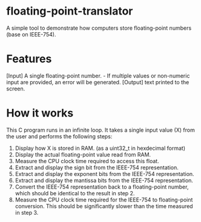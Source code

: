 # floating-point-translator
A simple tool to demonstrate how computers store floating-point numbers (base on IEEE-754).

# Features
[Input]  A single floating-point number.
    - If multiple values or non-numeric input are provided, an error will be generated.
[Output] text printed to the screen.

# How it works
This C program runs in an infinite loop. It takes a single input value (X) from the user and performs the following steps:
1. Display how X is stored in RAM. (as a uint32_t in hexdecimal format)
2. Display the actual floating-point value read from RAM.
3. Measure the CPU clock time required to access this float.
4. Extract and display the sign bit from the IEEE-754 representation.
5. Extract and display the exponent bits from the IEEE-754 representation.
6. Extract and display the mantissa bits from the IEEE-754 representation.
7. Convert the IEEE-754 representation back to a floating-point number, which should be identical to the result in step 2.
8. Measure the CPU clock time required for the IEEE-754 to floating-point conversion. This should be significantly slower than the time measured in step 3.
